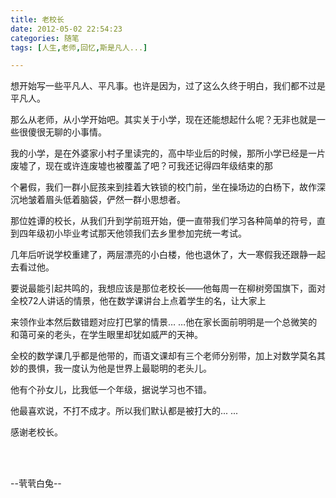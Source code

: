 ```yaml
---
title: 老校长
date: 2012-05-02 22:54:23
categories: 随笔
tags: [人生,老师,回忆,斯是凡人...]

---
```

想开始写一些平凡人、平凡事。也许是因为，过了这么久终于明白，我们都不过是平凡人。

那么从老师，从小学开始吧。其实关于小学，现在还能想起什么呢？无非也就是一些很傻很无聊的小事情。

我的小学，是在外婆家小村子里读完的，高中毕业后的时候，那所小学已经是一片废墟了，现在或许连废墟也被覆盖了吧？可我还记得四年级结束的那

个暑假，我们一群小屁孩来到挂着大铁锁的校门前，坐在操场边的白杨下，故作深沉地皱着眉头低着脑袋，俨然一群小思想者。

那位姓谭的校长，从我们升到学前班开始，便一直带我们学习各种简单的符号，直到四年级初小毕业考试那天他领我们去乡里参加完统一考试。

几年后听说学校重建了，两层漂亮的小白楼，他也退休了，大一寒假我还跟静一起去看过他。

要说最能引起共鸣的，我想应该是那位老校长——他每周一在柳树旁国旗下，面对全校72人讲话的情景，他在数学课讲台上点着学生的名，让大家上

来领作业本然后数错题对应打巴掌的情景… …他在家长面前明明是一个总微笑的和蔼可亲的老头，在学生眼里却犹如威严的天神。

全校的数学课几乎都是他带的，而语文课却有三个老师分别带，加上对数学莫名其妙的畏惧，我一度认为他是世界上最聪明的老头儿。

他有个孙女儿，比我低一个年级，据说学习也不错。

他最喜欢说，不打不成才。所以我们默认都是被打大的... ...

感谢老校长。

<br /><br />

--茕茕白兔--